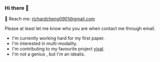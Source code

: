 ### Hi there 👋

📮 Reach me: richardcheng0901@gmail.com

Please at least let me know who you are when contact me through email.

* I'm currently working hard for my first paper.
* I'm interested in multi-modality.
* I'm contributing to my favourite project [yival](https://github.com/YiVal/YiVal).
* I'm not a genius , but I'm an idealis.

<!--
**crazycth/crazycth** is a ✨ _special_ ✨ repository because its `README.md` (this file) appears on your GitHub profile.

Here are some ideas to get you started:

- 🔭 I’m currently working on ...
- 🌱 I’m currently learning ...
- 👯 I’m looking to collaborate on ...
- 🤔 I’m looking for help with ...
- 💬 Ask me about ...
- 📫 How to reach me: ...
- 😄 Pronouns: ...
- ⚡ Fun fact: ...
-->
